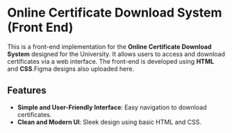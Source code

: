 # Online Certificate Download System (Front End)

This is a front-end implementation for the **Online Certificate Download System** designed for the University. It allows users to access and download certificates via a web interface. The front-end is developed using **HTML** and **CSS**.Figma designs also uploaded here.

## Features

- **Simple and User-Friendly Interface**: Easy navigation to download certificates.
- **Clean and Modern UI**: Sleek design using basic HTML and CSS.
